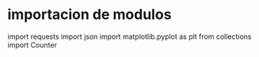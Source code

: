 # importacion de modulos
import requests
import json
import matplotlib.pyplot as plt
from collections import Counter
